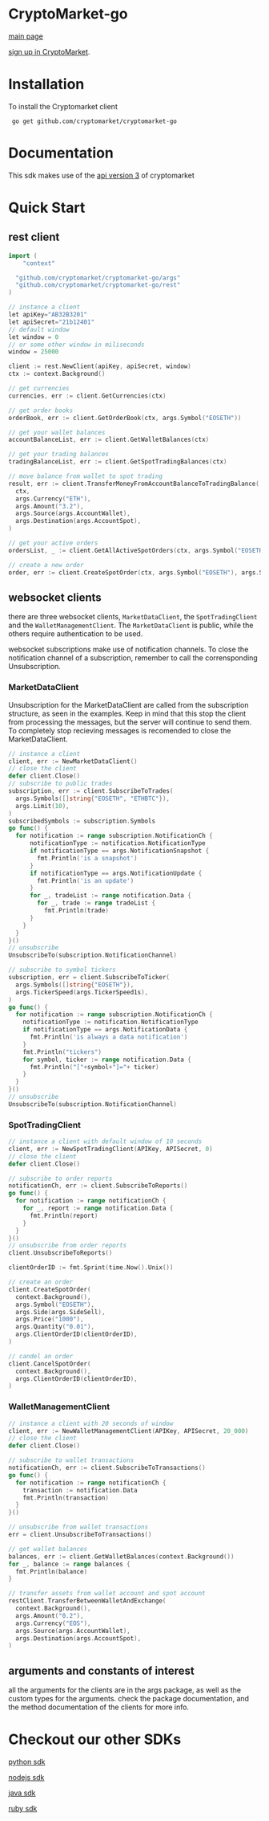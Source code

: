 # CryptoMarket-go

[main page](https://www.cryptomkt.com/)

[sign up in CryptoMarket](https://www.cryptomkt.com/account/register).

# Installation

To install the Cryptomarket client

```
 go get github.com/cryptomarket/cryptomarket-go
```

# Documentation

This sdk makes use of the [api version 3](https://api.exchange.cryptomkt.com/#about-cryptomarket-api) of cryptomarket

# Quick Start

## rest client

```go
import (
	"context"

  "github.com/cryptomarket/cryptomarket-go/args"
  "github.com/cryptomarket/cryptomarket-go/rest"
)

// instance a client
let apiKey="AB32B3201"
let apiSecret="21b12401"
// default window
let window = 0
// or some other window in miliseconds
window = 25000

client := rest.NewClient(apiKey, apiSecret, window)
ctx := context.Background()

// get currencies
currencies, err := client.GetCurrencies(ctx)

// get order books
orderBook, err := client.GetOrderBook(ctx, args.Symbol("EOSETH"))

// get your wallet balances
accountBalanceList, err := client.GetWalletBalances(ctx)

// get your trading balances
tradingBalanceList, err := client.GetSpotTradingBalances(ctx)

// move balance from wallet to spot trading
result, err := client.TransferMoneyFromAccountBalanceToTradingBalance(
  ctx,
  args.Currency("ETH"),
  args.Amount("3.2"),
  args.Source(args.AccountWallet),
  args.Destination(args.AccountSpot),
)

// get your active orders
ordersList, _ := client.GetAllActiveSpotOrders(ctx, args.Symbol("EOSETH"))

// create a new order
order, err := client.CreateSpotOrder(ctx, args.Symbol("EOSETH"), args.Side(args.SideTypeBuy), args.Quantity("10"), args.Price("10"))
```

## websocket clients

there are three websocket clients, `MarketDataClient`, the `SpotTradingClient` and the `WalletManagementClient`. The `MarketDataClient` is public, while the others require authentication to be used.

websocket subscriptions make use of notification channels. To close the notification channel of a subscription, remember to call the corrensponding Unsubscription.

### MarketDataClient

Unsubscription for the MarketDataClient are called from the subscription structure, as seen in the examples. Keep in mind that this stop the client from processing the messages, but the server will continue to send them. To completely stop recieving messages is recomended to close the MarketDataClient.

```go
// instance a client
client, err := NewMarketDataClient()
// close the client
defer client.Close()
// subscribe to public trades
subscription, err := client.SubscribeToTrades(
  args.Symbols([]string{"EOSETH", "ETHBTC"}),
  args.Limit(10),
)
subscribedSymbols := subscription.Symbols
go func() {
  for notification := range subscription.NotificationCh {
      notificationType := notification.NotificationType
      if notificationType == args.NotificationSnapshot {
        fmt.Println('is a snapshot')
      }
      if notificationType == args.NotificationUpdate {
        fmt.Println('is an update')
      }
      for _, tradeList := range notification.Data {
        for _, trade := range tradeList {
          fmt.Println(trade)
      }
    }
  }
}()
// unsubscribe
UnsubscribeTo(subscription.NotificationChannel)

// subscribe to symbol tickers
subscription, err = client.SubscribeToTicker(
  args.Symbols([]string{"EOSETH"}),
  args.TickerSpeed(args.TickerSpeed1s),
)
go func() {
  for notification := range subscription.NotificationCh {
    notificationType := notification.NotificationType
    if notificationType == args.NotificationData {
      fmt.Println('is always a data notification')
    }
    fmt.Println("tickers")
    for symbol, ticker := range notification.Data {
      fmt.Println("["+symbol+"]="+ ticker)
    }
  }
}()
// unsubscribe
UnsubscribeTo(subscription.NotificationChannel)
```

### SpotTradingClient

```go
// instance a client with default window of 10 seconds
client, err := NewSpotTradingClient(APIKey, APISecret, 0)
// close the client
defer client.Close()

// subscribe to order reports
notificationCh, err := client.SubscribeToReports()
go func() {
  for notification := range notificationCh {
    for _, report := range notification.Data {
      fmt.Println(report)
    }
  }
}()
// unsubscribe from order reports
client.UnsubscribeToReports()

clientOrderID := fmt.Sprint(time.Now().Unix())

// create an order
client.CreateSpotOrder(
  context.Background(),
  args.Symbol("EOSETH"),
  args.Side(args.SideSell),
  args.Price("1000"),
  args.Quantity("0.01"),
  args.ClientOrderID(clientOrderID),
)

// candel an order
client.CancelSpotOrder(
  context.Background(),
  args.ClientOrderID(clientOrderID),
)

```

### WalletManagementClient

```go
// instance a client with 20 seconds of window
client, err := NewWalletManagementClient(APIKey, APISecret, 20_000)
// close the client
defer client.Close()

// subscribe to wallet transactions
notificationCh, err := client.SubscribeToTransactions()
go func() {
  for notification := range notificationCh {
    transaction := notification.Data
    fmt.Println(transaction)
  }
}()

// unsubscribe from wallet transactions
err = client.UnsubscribeToTransactions()

// get wallet balances
balances, err := client.GetWalletBalances(context.Background())
for _, balance := range balances {
  fmt.Println(balance)
}

// transfer assets from wallet account and spot account
restClient.TransferBetweenWalletAndExchange(
  context.Background(),
  args.Amount("0.2"),
  args.Currency("EOS"),
  args.Source(args.AccountWallet),
  args.Destination(args.AccountSpot),
)
```

## arguments and constants of interest

all the arguments for the clients are in the args package, as well as the custom types for the arguments. check the package documentation, and the method documentation of the clients for more info.

# Checkout our other SDKs

[python sdk](https://github.com/cryptomkt/cryptomkt-python)

[nodejs sdk](https://github.com/cryptomkt/cryptomkt-node)

[java sdk](https://github.com/cryptomkt/cryptomkt-java)

[ruby sdk](https://github.com/cryptomkt/cryptomkt-ruby)
